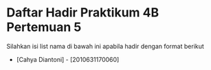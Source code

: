 # Daftar Hadir Praktikum 4B Pertemuan 5
Silahkan isi list nama di bawah ini apabila hadir dengan format berikut

- [Cahya Diantoni] - [2010631170060]
